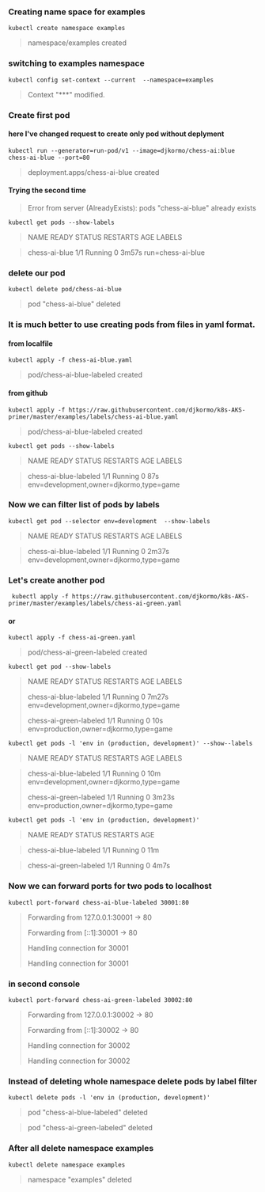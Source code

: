 ### Creating name space for examples

```console
kubectl create namespace examples
```

> namespace/examples created


### switching to examples namespace

```console
kubectl config set-context --current  --namespace=examples
```

> Context "***" modified.



### Create first pod
#### here I've changed  request to create only  pod without deplyment

```console
kubectl run --generator=run-pod/v1 --image=djkormo/chess-ai:blue  chess-ai-blue --port=80
```

> deployment.apps/chess-ai-blue created

#### Trying the second time 

> Error from server (AlreadyExists): pods "chess-ai-blue" already exists

```console
kubectl get pods --show-labels
```


> NAME            READY   STATUS    RESTARTS   AGE     LABELS

> chess-ai-blue   1/1     Running   0          3m57s   run=chess-ai-blue


### delete our pod 

```console
kubectl delete pod/chess-ai-blue
```
> pod "chess-ai-blue" deleted

### It is much better to use creating pods from  files in yaml format.


#### from localfile

```console
kubectl apply -f chess-ai-blue.yaml
```

> pod/chess-ai-blue-labeled created

#### from github

``` console
kubectl apply -f https://raw.githubusercontent.com/djkormo/k8s-AKS-primer/master/examples/labels/chess-ai-blue.yaml
```

> pod/chess-ai-blue-labeled created


```console
kubectl get pods --show-labels
```

> NAME                    READY   STATUS    RESTARTS   AGE   LABELS

> chess-ai-blue-labeled   1/1     Running   0          87s   env=development,owner=djkormo,type=game


### Now we can filter list of pods by  labels

```console
kubectl get pod --selector env=development  --show-labels
```

> NAME                    READY   STATUS    RESTARTS   AGE     LABELS

> chess-ai-blue-labeled   1/1     Running   0          2m37s   env=development,owner=djkormo,type=game


### Let's create another pod 

```console
 kubectl apply -f https://raw.githubusercontent.com/djkormo/k8s-AKS-primer/master/examples/labels/chess-ai-green.yaml
```

#### or

```console
kubectl apply -f chess-ai-green.yaml
```

> pod/chess-ai-green-labeled created


```console
kubectl get pod --show-labels
```

> NAME                     READY   STATUS    RESTARTS   AGE     LABELS
>
> chess-ai-blue-labeled    1/1     Running   0          7m27s   env=development,owner=djkormo,type=game
>
> chess-ai-green-labeled   1/1     Running   0          10s     env=production,owner=djkormo,type=game

```console
kubectl get pods -l 'env in (production, development)' --show--labels 
```

> NAME                     READY   STATUS    RESTARTS   AGE     LABELS

> chess-ai-blue-labeled    1/1     Running   0          10m     env=development,owner=djkormo,type=game
>
> chess-ai-green-labeled   1/1     Running   0          3m23s   env=production,owner=djkormo,type=game


```console
kubectl get pods -l 'env in (production, development)' 
```

>NAME                     READY   STATUS    RESTARTS   AGE

> chess-ai-blue-labeled    1/1     Running   0          11m

> chess-ai-green-labeled   1/1     Running   0          4m7s



### Now we can forward ports for two pods to localhost
```console
kubectl port-forward chess-ai-blue-labeled 30001:80
```

> Forwarding from 127.0.0.1:30001 -> 80
>
> Forwarding from [::1]:30001 -> 80
>
> Handling connection for 30001
>
> Handling connection for 30001

### in second console

```console
kubectl port-forward chess-ai-green-labeled 30002:80
```

> Forwarding from 127.0.0.1:30002 -> 80
>
> Forwarding from [::1]:30002 -> 80
>
> Handling connection for 30002
>
> Handling connection for 30002


### Instead of deleting whole namespace delete pods by label filter

```console
kubectl delete pods -l 'env in (production, development)'
```

> pod "chess-ai-blue-labeled" deleted

> pod "chess-ai-green-labeled" deleted



### After all delete namespace examples 
 
```console
kubectl delete namespace examples 
```

> namespace "examples" deleted


